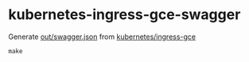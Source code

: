 # kubernetes-ingress-gce-swagger

Generate [out/swagger.json](./out/swagger.json) from [kubernetes/ingress-gce](https://github.com/kubernetes/ingress-gce)

```console
make
```